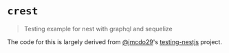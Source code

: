 # `crest`

> Testing example for nest with graphql and sequelize

The code for this is largely derived from [@jmcdo29](https://github.com/jmcdo29)'s [testing-nestjs](https://github.com/jmcdo29/testing-nestjs) project.
